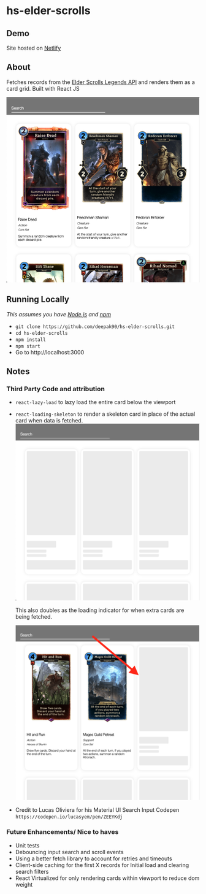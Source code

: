 # hs-elder-scrolls

## Demo

Site hosted on [Netlify](https://cranky-archimedes-3dc676.netlify.com/)

## About

Fetches records from the [Elder Scrolls Legends API](https://docs.elderscrollslegends.io/) and renders them as a card grid. Built with React JS

![App](/images/app.png)

## Running Locally

_This assumes you have [Node.js](https://nodejs.org/en/) and [npm](https://www.npmjs.com/)_

-   `git clone https://github.com/deepak90/hs-elder-scrolls.git`
-   `cd hs-elder-scrolls`
-   `npm install`
-   `npm start`
-   Go to http://localhost:3000

## Notes

### Third Party Code and attribution

-   `react-lazy-load` to lazy load the entire card below the viewport
-   `react-loading-skeleton` to render a skeleton card in place of the actual card when data is fetched.  
    ![Loading](images/loading.png)


    This also doubles as the loading indicator for when extra cards are being fetched.



    ![infinite](images/infinite.png)

-   Credit to Lucas Oliviera for his Material UI Search Input Codepen `https://codepen.io/lucasyem/pen/ZEEYKdj`

### Future Enhancements/ Nice to haves

-   Unit tests
-   Debouncing input search and scroll events
-   Using a better fetch library to account for retries and timeouts
-   Client-side caching for the first X records for Initial load and clearing search filters
-   React Virtualized for only rendering cards within viewport to reduce dom weight
